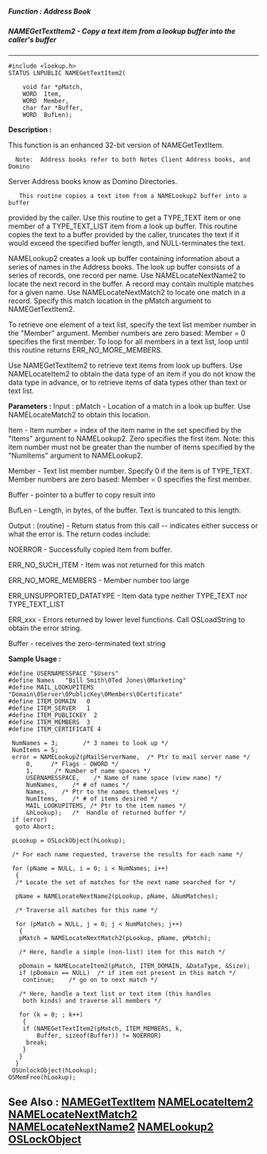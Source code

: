##### Function : Address Book
##### NAMEGetTextItem2 - Copy a text item from a lookup buffer into the caller's buffer
---
```
#include <lookup.h>
STATUS LNPUBLIC NAMEGetTextItem2(

	void far *pMatch,
	WORD  Item,
	WORD  Member,
	char far *Buffer,
	WORD  BufLen);
```
**Description :**

This function is an enhanced 32-bit version of NAMEGetTextItem. 

      Note:  Address books refer to both Notes Client Address books, and Domino 
Server Address books know as Domino Directories.

       This routine copies a text item from a NAMELookup2 buffer into a buffer 
provided by the caller. Use this routine to get a TYPE_TEXT item or one member 
of a TYPE_TEXT_LIST item from a look up buffer. This routine copies the text to 
a buffer provided by the caller, truncates the text if it would exceed the 
specified buffer length, and NULL-terminates the text.

NAMELookup2 creates a look up buffer containing information about a series of 
names in the Address books. The look up buffer consists of a series of records, 
one record per name. Use NAMELocateNextName2 to locate the next record in the 
buffer. A record may contain multiple matches for a given name. Use 
NAMELocateNextMatch2 to locate one match in a record. Specify this match 
location in the pMatch argument to NAMEGetTextItem2.

To retrieve one element of a text list, specify the text list member number in 
the "Member" argument. Member numbers are zero based: Member = 0 specifies the 
first member. To loop for all members in a text list, loop until this routine 
returns ERR_NO_MORE_MEMBERS.

Use NAMEGetTextItem2 to retrieve text items from look up buffers. Use 
NAMELocateItem2 to obtain the data type of an item if you do not know the data 
type in advance, or to retrieve items of data types other than text or text 
list.

**Parameters :**
Input :
pMatch  -  Location of a match in a look up buffer. Use NAMELocateMatch2 to obtain this location.

Item  -  Item number = index of the item name in the set specified by the "Items" argument to NAMELookup2. Zero specifies the first item. Note: this item number must not be greater than the number of items specified by the "NumItems" argument to NAMELookup2.

Member  -  Text list member number. Specify 0 if the item is of TYPE_TEXT. Member numbers are zero based: Member = 0 specifies the first member.

Buffer  -  pointer to a buffer to copy result into

BufLen  -  Length, in bytes, of the buffer. Text is truncated to this length.

Output :
(routine)  -  Return status from this call -- indicates either success or what the error is. The return codes include:

NOERROR - Successfully copied Item from buffer.

ERR_NO_SUCH_ITEM - Item was not returned for this match

ERR_NO_MORE_MEMBERS - Member number too large

ERR_UNSUPPORTED_DATATYPE - Item data type neither TYPE_TEXT nor TYPE_TEXT_LIST

ERR_xxx - Errors returned by lower level functions. Call OSLoadString to obtain the error string.


Buffer  -  receives the zero-terminated text string


**Sample Usage :**
```
#define USERNAMESSPACE "$Users"
#define Names   "Bill Smith\0Ted Jones\0Marketing"
#define MAIL_LOOKUPITEMS "Domain\0Server\0PublicKey\0Members\0Certificate"
#define ITEM_DOMAIN   0
#define ITEM_SERVER   1
#define ITEM_PUBLICKEY  2
#define ITEM_MEMBERS  3
#define ITEM_CERTIFICATE 4
 
 NumNames = 3;       /* 3 names to look up */
 NumItems = 5;
 error = NAMELookup2(pMailServerName,  /* Ptr to mail server name */
     0,     /* Flags - DWORD */
     1,      /* Number of name spaces */
     USERNAMESSPACE, 	/* Name of name space (view name) */
     NumNames,    /* # of names */
     Names,    /* Ptr to the names themselves */
     NumItems,    /* # of items desired */
     MAIL_LOOKUPITEMS, /* Ptr to the item names */
     &hLookup);   /*  Handle of returned buffer */
 if (error)
  goto Abort;

 pLookup = OSLockObject(hLookup);

 /* For each name requested, traverse the results for each name */

 for (pName = NULL, i = 0; i < NumNames; i++)
  {
  /* Locate the set of matches for the next name searched for */

  pName = NAMELocateNextName2(pLookup, pName, &NumMatches);

  /* Traverse all matches for this name */

  for (pMatch = NULL, j = 0; j < NumMatches; j++)
   {
   pMatch = NAMELocateNextMatch2(pLookup, pName, pMatch);

   /* Here, handle a simple (non-list) item for this match */

   pDomain = NAMELocateItem2(pMatch, ITEM_DOMAIN, &DataType, &Size);
   if (pDomain == NULL)  /* if item not present in this match */
    continue;    /* go on to next match */

   /* Here, handle a text list or text item (this handles
    both kinds) and traverse all members */

   for (k = 0; ; k++)
    {
    if (NAMEGetTextItem2(pMatch, ITEM_MEMBERS, k, 
        Buffer, sizeof(Buffer)) != NOERROR)
     break;
    }
   }
  }
 OSUnlockObject(hLookup);
OSMemFree(hLookup);
```
**See Also :**
[NAMEGetTextItem](/domino-c-api-docs/reference/Func/NAMEGetTextItem)
[NAMELocateItem2](/domino-c-api-docs/reference/Func/NAMELocateItem2)
[NAMELocateNextMatch2](/domino-c-api-docs/reference/Func/NAMELocateNextMatch2)
[NAMELocateNextName2](/domino-c-api-docs/reference/Func/NAMELocateNextName2)
[NAMELookup2](/domino-c-api-docs/reference/Func/NAMELookup2)
[OSLockObject](/domino-c-api-docs/reference/Func/OSLockObject)
---
